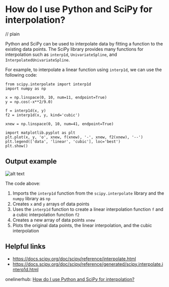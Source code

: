 # How do I use Python and SciPy for interpolation?
// plain

Python and SciPy can be used to interpolate data by fitting a function to the existing data points. The SciPy library provides many functions for interpolation such as `interp1d`, `UnivariateSpline`, and `InterpolatedUnivariateSpline`.

For example, to interpolate a linear function using `interp1d`, we can use the following code:

```
from scipy.interpolate import interp1d
import numpy as np

x = np.linspace(0, 10, num=11, endpoint=True)
y = np.cos(-x**2/9.0)

f = interp1d(x, y)
f2 = interp1d(x, y, kind='cubic')

xnew = np.linspace(0, 10, num=41, endpoint=True)

import matplotlib.pyplot as plt
plt.plot(x, y, 'o', xnew, f(xnew), '-', xnew, f2(xnew), '--')
plt.legend(['data', 'linear', 'cubic'], loc='best')
plt.show()
```

## Output example


![alt text](https://i.stack.imgur.com/QQj3Y.png)

The code above:

1. Imports the `interp1d` function from the `scipy.interpolate` library and the `numpy` library as `np`
2. Creates `x` and `y` arrays of data points
3. Uses the `interp1d` function to create a linear interpolation function `f` and a cubic interpolation function `f2`
4. Creates a new array of data points `xnew`
5. Plots the original data points, the linear interpolation, and the cubic interpolation

## Helpful links

- https://docs.scipy.org/doc/scipy/reference/interpolate.html
- https://docs.scipy.org/doc/scipy/reference/generated/scipy.interpolate.interp1d.html

onelinerhub: [How do I use Python and SciPy for interpolation?](https://onelinerhub.com/python-scipy/how-do-i-use-python-and-scipy-for-interpolation)